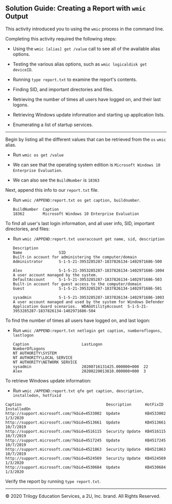 ## Solution Guide: Creating a Report with `wmic` Output

This activity introduced you to using the `wmic` process in the command line. 

Completing this activity required the following steps:

- Using the `wmic [alias] get /value` call to see all of the available alias options.

- Testing the various alias options, such as `wmic logicaldisk get deviceID`.

- Running `type report.txt` to examine the report's contents.

- Finding SID, and important directories and files.

- Retrieving the number of times all users have logged on, and their last logons.

- Retrieving Windows update information and starting up application lists.

-  Enumerating a list of startup services.

---

Begin by listing all the different values that can be retrieved from the `os` `wmic` alias. 

- Run `wmic os get /value`

- We can see that the operating system edition is `Microsoft Windows 10 Enterprise Evaluation`.

- We can also see the `BuildNumber` is `18363`

Next, append this info to our `report.txt` file. 

- Run `wmic /APPEND:report.txt os get caption, buildnumber`.

  ```console
  BuildNumber  Caption
  18362        Microsoft Windows 10 Enterprise Evaluation
  ```

To find all user's last login information, and all user info, SID, important directories, and files:

- Run `wmic /APPEND:report.txt useraccount get name, sid, description`

  ```
  Description                                                                                      Name                SID
  Built-in account for administering the computer/domain                                           Administrator       S-1-5-21-3953285287-1837826134-1402971686-500
                                                                                                   Alex                S-1-5-21-3953285287-1837826134-1402971686-1004
  A user account managed by the system.                                                            DefaultAccount      S-1-5-21-3953285287-1837826134-1402971686-503
  Built-in account for guest access to the computer/domain                                         Guest               S-1-5-21-3953285287-1837826134-1402971686-501
                                                                                                   sysadmin            S-1-5-21-3953285287-1837826134-1402971686-1003
  A user account managed and used by the system for Windows Defender Application Guard scenarios.  WDAGUtilityAccount  S-1-5-21-3953285287-1837826134-1402971686-504
  ```

To find the number of times all users have logged on, and last logon:

- Run `wmic /APPEND:report.txt netlogin get caption, numberoflogons, lastlogon`

  ```
  Caption                       LastLogon                  NumberOfLogons
  NT AUTHORITY\SYSTEM
  NT AUTHORITY\LOCAL SERVICE
  NT AUTHORITY\NETWORK SERVICE
  sysadmin                      20200716131425.000000+000  22
  Alex                          20200220013810.000000+000  3
  ```

To retrieve Windows update information:

  - Run `wmic /APPEND:report.txt qfe get caption, description, installedon, hotfixid`

  ```
  Caption                                     Description      HotFixID   InstalledOn
  http://support.microsoft.com/?kbid=4533002  Update           KB4533002  1/3/2020
  http://support.microsoft.com/?kbid=4513661  Update           KB4513661  10/7/2019
  http://support.microsoft.com/?kbid=4516115  Security Update  KB4516115  10/7/2019
  http://support.microsoft.com/?kbid=4517245  Update           KB4517245  10/7/2019
  http://support.microsoft.com/?kbid=4521863  Security Update  KB4521863  10/7/2019
  http://support.microsoft.com/?kbid=4524569  Security Update  KB4524569  1/3/2020
  http://support.microsoft.com/?kbid=4530684  Update           KB4530684  1/3/2020
  ```

Verify the report by running `type report.txt`. 

----

© 2020 Trilogy Education Services, a 2U, Inc. brand. All Rights Reserved.
